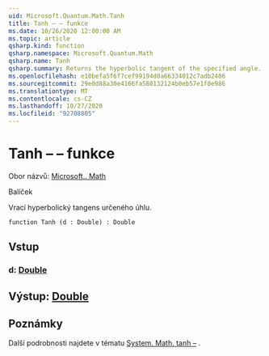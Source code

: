 ```yaml
---
uid: Microsoft.Quantum.Math.Tanh
title: Tanh – – funkce
ms.date: 10/26/2020 12:00:00 AM
ms.topic: article
qsharp.kind: function
qsharp.namespace: Microsoft.Quantum.Math
qsharp.name: Tanh
qsharp.summary: Returns the hyperbolic tangent of the specified angle.
ms.openlocfilehash: e10befa5f6f7cef99194d0a66334012c7adb2486
ms.sourcegitcommit: 29e0d88a30e4166fa580132124b0eb57e1f0e986
ms.translationtype: MT
ms.contentlocale: cs-CZ
ms.lasthandoff: 10/27/2020
ms.locfileid: "92708805"
---
```

# <a name="tanh-function"></a>Tanh – – funkce

Obor názvů: [Microsoft.. Math](xref:Microsoft.Quantum.Math)

Balíček [](https://nuget.org/packages/)


Vrací hyperbolický tangens určeného úhlu.

```qsharp
function Tanh (d : Double) : Double
```


## <a name="input"></a>Vstup

### <a name="d--double"></a>d: [Double](xref:microsoft.quantum.lang-ref.double)





## <a name="output--double"></a>Výstup: [Double](xref:microsoft.quantum.lang-ref.double)



## <a name="remarks"></a>Poznámky

Další podrobnosti najdete v tématu [System. Math. tanh –](https://docs.microsoft.com/dotnet/api/system.math.tanh) .